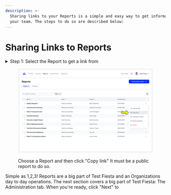 ```yaml
---
description: >-
  Sharing links to your Reports is a simple and easy way to get information to
  your team. The steps to do so are described below:
---
```


# Sharing Links to Reports

<details>

<summary>Step 1: Select the Report to get a link from</summary>

On the Reports page, click on the kebob menu for the Report you want to get a link from and then click "Copy Link" Note that a Report must be [_**public**_](public-and-private-reports.md) in order to share the link to it with other users in the Organization.&#x20;

</details>

<figure><img src="../../.gitbook/assets/526_Reports - More_2.png" alt=""><figcaption><p>Choose a Report and then click "Copy link" It must be a public report to do so.</p></figcaption></figure>

Simple as 1,2,3! Reports are a big part of Test Fiesta and an Organizations day to day operations. The next section covers a big part of Test Fiesta: The Administration tab. When you're ready, click "Next" to&#x20;
